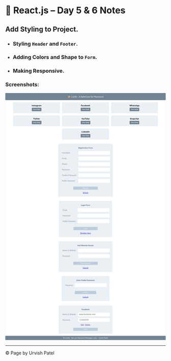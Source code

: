 # 🚀 React.js – Day 5 & 6 Notes

## Add Styling to Project.

* ### Styling `Header` and `Footer`.
* ### Adding Colors and Shape to `Form`.
* ### Making Responsive.


### Screenshots:
<img src="../src/Day5-Final_Style.png"/>

---

© Page by Urvish Patel